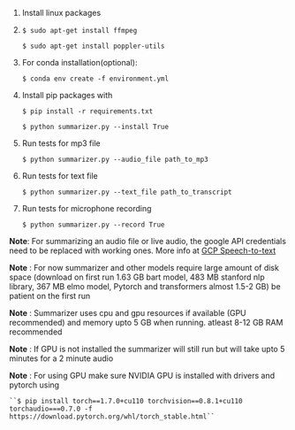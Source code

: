 1. Install linux packages
2. 
	``$ sudo apt-get install ffmpeg``
	
	``$ sudo apt-get install poppler-utils``

2. For conda installation(optional):
	
	``$ conda env create -f environment.yml``

3. Install pip packages with
 	
	``$ pip install -r requirements.txt``
	
	``$ python summarizer.py --install True``
4. Run tests for mp3 file
	
	``$ python summarizer.py --audio_file path_to_mp3``
5. Run tests for text file
	
	``$ python summarizer.py --text_file path_to_transcript``
6. Run tests for microphone recording
	
	``$ python summarizer.py --record True``

**Note**: For summarizing an audio file or live audio, the google API credentials need to be replaced with working ones. More info at [GCP Speech-to-text](https://console.cloud.google.com/speech)

**Note** : For now summarizer and other models require large amount of disk space (download on first run 1.63 GB bart model, 483 MB stanford nlp library, 367 MB elmo model, Pytorch and transformers almost 1.5-2 GB)
	be patient on the first run
	
**Note** : Summarizer uses cpu and gpu resources if available (GPU recommended) and memory upto 5 GB when running. atleast 8-12 GB RAM recommended

**Note** : If GPU is not installed the summarizer will still run but will take upto 5 minutes for a 2 minute audio

**Note** : For using GPU make sure NVIDIA GPU is installed with drivers and pytorch using  

	``$ pip install torch==1.7.0+cu110 torchvision==0.8.1+cu110 torchaudio===0.7.0 -f https://download.pytorch.org/whl/torch_stable.html``

